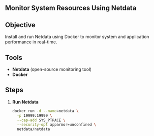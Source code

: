 ## Monitor System Resources Using Netdata

## Objective
Install and run Netdata using Docker to monitor system and application performance in real-time.

## Tools
- **Netdata** (open-source monitoring tool)
- **Docker**

## Steps
1. **Run Netdata**
   ```bash
   docker run -d --name=netdata \
     -p 19999:19999 \
     --cap-add SYS_PTRACE \
     --security-opt apparmor=unconfined \
     netdata/netdata
